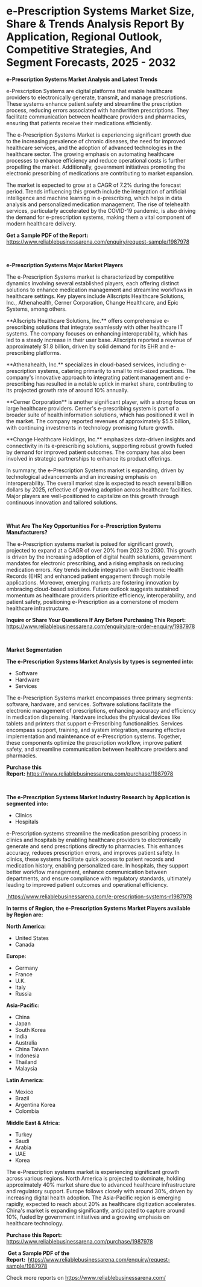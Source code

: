 <p><h1>e-Prescription Systems Market Size, Share & Trends Analysis Report By Application, Regional Outlook, Competitive Strategies, And Segment Forecasts, 2025 - 2032</h1></p><p><strong>e-Prescription Systems Market Analysis and Latest Trends</strong></p>
<p><p>e-Prescription Systems are digital platforms that enable healthcare providers to electronically generate, transmit, and manage prescriptions. These systems enhance patient safety and streamline the prescription process, reducing errors associated with handwritten prescriptions. They facilitate communication between healthcare providers and pharmacies, ensuring that patients receive their medications efficiently.</p><p>The e-Prescription Systems Market is experiencing significant growth due to the increasing prevalence of chronic diseases, the need for improved healthcare services, and the adoption of advanced technologies in the healthcare sector. The growing emphasis on automating healthcare processes to enhance efficiency and reduce operational costs is further propelling the market. Additionally, government initiatives promoting the electronic prescribing of medications are contributing to market expansion.</p><p>The market is expected to grow at a CAGR of 7.2% during the forecast period. Trends influencing this growth include the integration of artificial intelligence and machine learning in e-prescribing, which helps in data analysis and personalized medication management. The rise of telehealth services, particularly accelerated by the COVID-19 pandemic, is also driving the demand for e-prescription systems, making them a vital component of modern healthcare delivery.</p></p>
<p><strong>Get a Sample PDF of the Report:&nbsp;</strong> <a href="https://www.reliablebusinessarena.com/enquiry/request-sample/1987978?utm_campaign=3010&utm_medium=2&utm_source=Github&utm_content=ia&utm_term=28032025&utm_id=e-prescription-systems">https://www.reliablebusinessarena.com/enquiry/request-sample/1987978</a></p>
<p>&nbsp;</p>
<p><strong>e-Prescription Systems Major Market Players</strong></p>
<p><p>The e-Prescription Systems market is characterized by competitive dynamics involving several established players, each offering distinct solutions to enhance medication management and streamline workflows in healthcare settings. Key players include Allscripts Healthcare Solutions, Inc., Athenahealth, Cerner Corporation, Change Healthcare, and Epic Systems, among others.</p><p>**Allscripts Healthcare Solutions, Inc.** offers comprehensive e-prescribing solutions that integrate seamlessly with other healthcare IT systems. The company focuses on enhancing interoperability, which has led to a steady increase in their user base. Allscripts reported a revenue of approximately $1.8 billion, driven by solid demand for its EHR and e-prescribing platforms.</p><p>**Athenahealth, Inc.** specializes in cloud-based services, including e-prescription systems, catering primarily to small to mid-sized practices. The company's innovative approach to integrating patient management and e-prescribing has resulted in a notable uptick in market share, contributing to its projected growth rate of around 10% annually. </p><p>**Cerner Corporation** is another significant player, with a strong focus on large healthcare providers. Cerner's e-prescribing system is part of a broader suite of health information solutions, which has positioned it well in the market. The company reported revenues of approximately $5.5 billion, with continuing investments in technology promising future growth.</p><p>**Change Healthcare Holdings, Inc.** emphasizes data-driven insights and connectivity in its e-prescribing solutions, supporting robust growth fueled by demand for improved patient outcomes. The company has also been involved in strategic partnerships to enhance its product offerings.</p><p>In summary, the e-Prescription Systems market is expanding, driven by technological advancements and an increasing emphasis on interoperability. The overall market size is expected to reach several billion dollars by 2025, reflective of growing adoption across healthcare facilities. Major players are well-positioned to capitalize on this growth through continuous innovation and tailored solutions.</p></p>
<p>&nbsp;</p>
<p><strong>What Are The Key Opportunities For e-Prescription Systems Manufacturers?</strong></p>
<p><p>The e-Prescription systems market is poised for significant growth, projected to expand at a CAGR of over 20% from 2023 to 2030. This growth is driven by the increasing adoption of digital health solutions, government mandates for electronic prescribing, and a rising emphasis on reducing medication errors. Key trends include integration with Electronic Health Records (EHR) and enhanced patient engagement through mobile applications. Moreover, emerging markets are fostering innovation by embracing cloud-based solutions. Future outlook suggests sustained momentum as healthcare providers prioritize efficiency, interoperability, and patient safety, positioning e-Prescription as a cornerstone of modern healthcare infrastructure.</p></p>
<p><strong>Inquire or Share Your Questions If Any Before Purchasing This Report:</strong> <a href="https://www.reliablebusinessarena.com/enquiry/pre-order-enquiry/1987978?utm_campaign=3010&utm_medium=2&utm_source=Github&utm_content=ia&utm_term=28032025&utm_id=e-prescription-systems">https://www.reliablebusinessarena.com/enquiry/pre-order-enquiry/1987978</a></p>
<p>&nbsp;</p>
<p><strong>Market Segmentation</strong></p>
<p><strong>The e-Prescription Systems Market Analysis by types is segmented into:</strong></p>
<p><ul><li>Software</li><li>Hardware</li><li>Services</li></ul></p>
<p><p>The e-Prescription Systems market encompasses three primary segments: software, hardware, and services. Software solutions facilitate the electronic management of prescriptions, enhancing accuracy and efficiency in medication dispensing. Hardware includes the physical devices like tablets and printers that support e-Prescribing functionalities. Services encompass support, training, and system integration, ensuring effective implementation and maintenance of e-Prescription systems. Together, these components optimize the prescription workflow, improve patient safety, and streamline communication between healthcare providers and pharmacies.</p></p>
<p><strong>Purchase this Report:&nbsp;</strong><a href="https://www.reliablebusinessarena.com/purchase/1987978?utm_campaign=3010&utm_medium=2&utm_source=Github&utm_content=ia&utm_term=28032025&utm_id=e-prescription-systems">https://www.reliablebusinessarena.com/purchase/1987978</a></p>
<p>&nbsp;</p>
<p><strong>The e-Prescription Systems Market Industry Research by Application is segmented into:</strong></p>
<p><ul><li>Clinics</li><li>Hospitals</li></ul></p>
<p><p>e-Prescription systems streamline the medication prescribing process in clinics and hospitals by enabling healthcare providers to electronically generate and send prescriptions directly to pharmacies. This enhances accuracy, reduces prescription errors, and improves patient safety. In clinics, these systems facilitate quick access to patient records and medication history, enabling personalized care. In hospitals, they support better workflow management, enhance communication between departments, and ensure compliance with regulatory standards, ultimately leading to improved patient outcomes and operational efficiency.</p></p>
<p><a href="https://www.reliablebusinessarena.com/e-prescription-systems-r1987978?utm_campaign=3010&utm_medium=2&utm_source=Github&utm_content=ia&utm_term=28032025&utm_id=e-prescription-systems">&nbsp;https://www.reliablebusinessarena.com/e-prescription-systems-r1987978</a></p>
<p><strong>In terms of Region, the e-Prescription Systems Market Players available by Region are:</strong></p>
<p>
    <p> <strong> North America: </strong>
        <ul>
            <li>United States</li>
            <li>Canada</li>
        </ul>
        </p> 
    <p> <strong> Europe: </strong>
        <ul>
            <li>Germany</li>
            <li>France</li>
            <li>U.K.</li>
            <li>Italy</li>
            <li>Russia</li>
        </ul>
        </p> 
    <p> <strong> Asia-Pacific: </strong>
        <ul>
            <li>China</li>
            <li>Japan</li>
            <li>South Korea</li>
            <li>India</li>
            <li>Australia</li>
            <li>China Taiwan</li>
            <li>Indonesia</li>
            <li>Thailand</li>
            <li>Malaysia</li>
        </ul>
        </p> 
    <p> <strong> Latin America: </strong>
        <ul>
            <li>Mexico</li>
            <li>Brazil</li>
            <li>Argentina Korea</li>
            <li>Colombia</li>
        </ul>
        </p> 
    <p> <strong> Middle East & Africa: </strong>
        <ul>
            <li>Turkey</li>
            <li>Saudi</li>
            <li>Arabia</li>
            <li>UAE</li>
            <li>Korea</li>
        </ul>
    </p>
    </p>
<p><p>The e-Prescription systems market is experiencing significant growth across various regions. North America is projected to dominate, holding approximately 40% market share due to advanced healthcare infrastructure and regulatory support. Europe follows closely with around 30%, driven by increasing digital health adoption. The Asia-Pacific region is emerging rapidly, expected to reach about 20% as healthcare digitization accelerates. China's market is expanding significantly, anticipated to capture around 10%, fueled by government initiatives and a growing emphasis on healthcare technology.</p></p>
<p><strong>Purchase this Report: </strong><a href="https://www.reliablebusinessarena.com/purchase/1987978?utm_campaign=3010&utm_medium=2&utm_source=Github&utm_content=ia&utm_term=28032025&utm_id=e-prescription-systems">https://www.reliablebusinessarena.com/purchase/1987978</a></p>
<p>&nbsp;<strong>Get a Sample PDF of the Report:&nbsp;&nbsp;</strong><a href="https://www.reliablebusinessarena.com/enquiry/request-sample/1987978?utm_campaign=3010&utm_medium=2&utm_source=Github&utm_content=ia&utm_term=28032025&utm_id=e-prescription-systems">https://www.reliablebusinessarena.com/enquiry/request-sample/1987978</a></p>
<p><strong></strong></p>
<p>Check more reports on <a href="https://www.reliablebusinessarena.com/?utm_campaign=3010&utm_medium=2&utm_source=Github&utm_content=ia&utm_term=28032025&utm_id=e-prescription-systems">https://www.reliablebusinessarena.com/</a></p>
